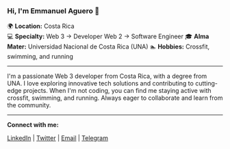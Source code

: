 ### Hi, I'm Emmanuel Aguero 👋

🌍 **Location:** Costa Rica  
💻 **Specialty:**   Web 3 -> Developer 
                    Web 2 -> Software Engineer
🎓 **Alma Mater:** Universidad Nacional de Costa Rica (UNA) 
🏊 **Hobbies:** Crossfit, swimming, and running  

---

I'm a passionate Web 3 developer from Costa Rica, with a degree from UNA. I love exploring innovative tech solutions and contributing to cutting-edge projects. When I'm not coding, you can find me staying active with crossfit, swimming, and running. Always eager to collaborate and learn from the community.

---

**Connect with me:**

[LinkedIn](www.linkedin.com/in/emmanuel-a-504a43117) | [Twitter](https://twitter.com/EmmanuelDevCr) | [Email](emmanuelaguerorojas@gmail.com) | [Telegram](https://t.me/EmmanuelDevCr)
